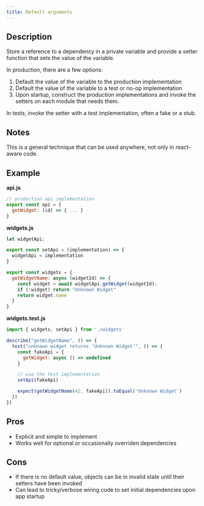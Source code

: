```yaml
---
title: Default arguments
---
```


## Description

Store a reference to a dependency in a private variable and provide a setter function that sets the value of the variable.

In production, there are a few options:

1. Default the value of the variable to the production implementation
1. Default the value of the variable to a test or no-op implementation
1. Upon startup, construct the production implementations and invoke the setters on each module that needs them.

In tests, invoke the setter with a test implementation, often a fake or a stub.

## Notes

This is a general technique that can be used anywhere, not only in react-aware code.

## Example

**api.js**

```js
// production api implementation
export const api = {
  getWidget: (id) => { ... }
}
```

**widgets.js**
```js
let widgetApi;

export const setApi = (implementation) => {
  widgetApi = implementation
}

export const widgets = {
  getWidgetName: async (widgetId) => {
    const widget = await widgetApi.getWidget(widgetId);
    if (!widget) return "Unknown Widget"
    return widget.name
  }
}

```

**widgets.test.js**
```js
import { widgets, setApi } from './widgets'

describe("getWidgetName", () => {
  test("unknown widget returns 'Unknown Widget'", () => {
    const fakeApi = {
      getWidget: async () => undefined
    }

    // use the test implementation
    setApi(fakeApi)

    expect(getWidgetName(42, fakeApi)).toEqual('Unknown Widget')
  })
})
```

## Pros

- Explicit and simple to implement
- Works well for optional or occasionally overriden dependencies

## Cons

- If there is no default value, objects can be in invalid state until their setters have been invoked
- Can lead to tricky/verbose wiring code to set initial dependencies upon app startup

